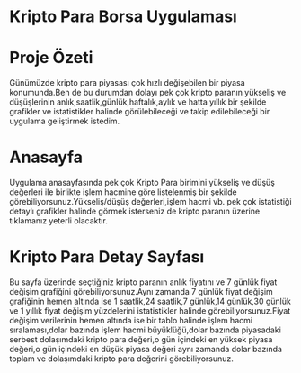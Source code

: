 # Kripto Para Borsa Uygulaması
# Proje Özeti
Günümüzde kripto para piyasası çok hızlı değişebilen bir piyasa konumunda.Ben de bu durumdan dolayı pek çok kripto paranın yükseliş ve düşüşlerinin anlık,saatlik,günlük,haftalık,aylık ve hatta yıllık bir şekilde grafikler ve istatistikler halinde görülebileceği ve takip edilebileceği bir uygulama geliştirmek istedim.

# Anasayfa
Uygulama anasayfasında pek çok Kripto Para birimini yükseliş ve düşüş değerleri ile birlikte işlem hacmine göre listelenmiş bir şekilde görebiliyorsunuz.Yükseliş/düşüş değerleri,işlem hacmi vb. pek çok istatistiği detaylı grafikler halinde görmek isterseniz de kripto paranın üzerine tıklamanız yeterli olacaktır.

# Kripto Para Detay Sayfası
Bu sayfa üzerinde seçtiğiniz kripto paranın anlık fiyatını ve 7 günlük fiyat değişim grafiğini görebiliyorsunuz.Aynı zamanda 7 günlük fiyat değişim grafiğinin hemen altında ise 1 saatlik,24 saatlik,7 günlük,14 günlük,30 günlük ve 1 yıllık fiyat değişim yüzdelerini istatistikler halinde görebiliyorsunuz.Fiyat değişim verilerinin hemen altında ise bir tablo halinde işlem hacmi sıralaması,dolar bazında işlem hacmi büyüklüğü,dolar bazında piyasadaki serbest dolaşımdaki kripto para değeri,o gün içindeki en yüksek piyasa değeri,o gün içindeki en düşük piyasa değeri aynı zamanda dolar bazında toplam ve dolaşımdaki kripto para değerini görebiliyorsunuz.

